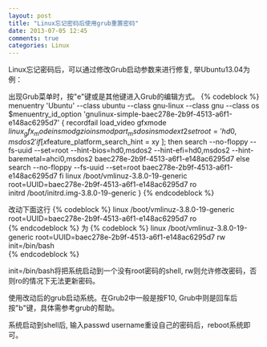 ```yaml
---
layout: post
title: "Linux忘记密码后使用grub重置密码"
date: 2013-07-05 12:45
comments: true
categories: Linux
---
```

Linux忘记密码后，可以通过修改Grub启动参数来进行修复, 举Ubuntu13.04为例：

出现Grub菜单时，按"e"键或是其他键进入Grub的编辑方式。
{% codeblock %}
menuentry 'Ubuntu' --class ubuntu --class gnu-linux --class gnu --class os $menuentry_id_option 'gnulinux-simple-baec278e-2b9f-4513-a6f1-e148ac6295d7' {
recordfail
	load_video
	gfxmode $linux_gfx_mode
	insmod gzio
	insmod part_msdos
	insmod ext2
	set root='hd0,msdos2'
	if [ x$feature_platform_search_hint = xy ]; then
	  search --no-floppy --fs-uuid --set=root --hint-bios=hd0,msdos2 --hint-efi=hd0,msdos2 --hint-baremetal=ahci0,msdos2  baec278e-2b9f-4513-a6f1-e148ac6295d7
	else
	  search --no-floppy --fs-uuid --set=root baec278e-2b9f-4513-a6f1-e148ac6295d7
	fi
	linux	/boot/vmlinuz-3.8.0-19-generic root=UUID=baec278e-2b9f-4513-a6f1-e148ac6295d7 ro   
	initrd	/boot/initrd.img-3.8.0-19-generic
}
{% endcodeblock %}

改动下面这行
{% codeblock %}
linux	/boot/vmlinuz-3.8.0-19-generic root=UUID=baec278e-2b9f-4513-a6f1-e148ac6295d7 ro   
{% endcodeblock %}
为
{% codeblock %}
linux	/boot/vmlinuz-3.8.0-19-generic root=UUID=baec278e-2b9f-4513-a6f1-e148ac6295d7 rw init=/bin/bash  
{% endcodeblock %}

init=/bin/bash将把系统启动到一个没有root密码的shell, rw则允许修改密码，否则ro的情况下无法更新密码。

使用改动后的grub启动系统。在Grub2中一般是按F10, Grub中则是回车后按"b"键，具体需参考grub的帮助。

系统启动到shell后, 输入passwd username重设自己的密码后，reboot系统即可。

